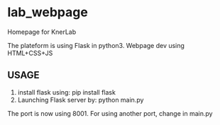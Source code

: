 # lab_webpage
Homepage for KnerLab

The plateform is using Flask in python3.
Webpage dev using HTML+CSS+JS

## USAGE

1. install flask using:
   pip install flask
2. Launching Flask server by:
   python main.py

The port is now using 8001. For using another port, change in main.py

